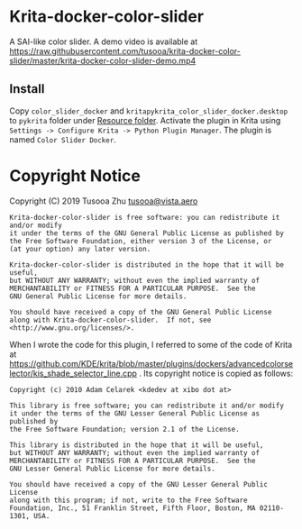 # Krita-docker-color-slider 

A SAI-like color slider. A demo video is available at
https://raw.githubusercontent.com/tusooa/krita-docker-color-slider/master/krita-docker-color-slider-demo.mp4

## Install

Copy `color_slider_docker` and `kritapykrita_color_slider_docker.desktop` to `pykrita` folder under [Resource folder](https://docs.krita.org/en/KritaFAQ.html#where-are-my-resources-stored). Activate the plugin in Krita using `Settings -> Configure Krita -> Python Plugin Manager`. The plugin is named `Color Slider Docker`.

# Copyright Notice
Copyright (C) 2019 Tusooa Zhu <tusooa@vista.aero>

    Krita-docker-color-slider is free software: you can redistribute it and/or modify
    it under the terms of the GNU General Public License as published by
    the Free Software Foundation, either version 3 of the License, or
    (at your option) any later version.

    Krita-docker-color-slider is distributed in the hope that it will be useful,
    but WITHOUT ANY WARRANTY; without even the implied warranty of
    MERCHANTABILITY or FITNESS FOR A PARTICULAR PURPOSE.  See the
    GNU General Public License for more details.

    You should have received a copy of the GNU General Public License
    along with Krita-docker-color-slider.  If not, see <http://www.gnu.org/licenses/>.

When I wrote the code for this plugin, I referred to some of the code of Krita at
https://github.com/KDE/krita/blob/master/plugins/dockers/advancedcolorselector/kis_shade_selector_line.cpp .
Its copyright notice is copied as follows:

    Copyright (c) 2010 Adam Celarek <kdedev at xibo dot at>
    
    This library is free software; you can redistribute it and/or modify
    it under the terms of the GNU Lesser General Public License as published by
    the Free Software Foundation; version 2.1 of the License.
    
    This library is distributed in the hope that it will be useful,
    but WITHOUT ANY WARRANTY; without even the implied warranty of
    MERCHANTABILITY or FITNESS FOR A PARTICULAR PURPOSE.  See the
    GNU Lesser General Public License for more details.
    
    You should have received a copy of the GNU Lesser General Public License
    along with this program; if not, write to the Free Software
    Foundation, Inc., 51 Franklin Street, Fifth Floor, Boston, MA 02110-1301, USA.

